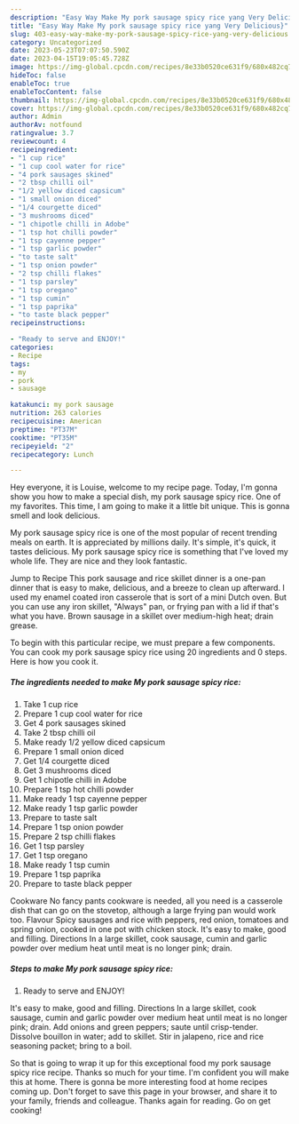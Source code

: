 ```yaml
---
description: "Easy Way Make My pork sausage spicy rice yang Very Delicious}"
title: "Easy Way Make My pork sausage spicy rice yang Very Delicious}"
slug: 403-easy-way-make-my-pork-sausage-spicy-rice-yang-very-delicious
category: Uncategorized
date: 2023-05-23T07:07:50.590Z
date: 2023-04-15T19:05:45.728Z
image: https://img-global.cpcdn.com/recipes/8e33b0520ce631f9/680x482cq70/my-pork-sausage-spicy-rice-recipe-main-photo.jpg
hideToc: false
enableToc: true
enableTocContent: false
thumbnail: https://img-global.cpcdn.com/recipes/8e33b0520ce631f9/680x482cq70/my-pork-sausage-spicy-rice-recipe-main-photo.jpg
cover: https://img-global.cpcdn.com/recipes/8e33b0520ce631f9/680x482cq70/my-pork-sausage-spicy-rice-recipe-main-photo.jpg
author: Admin
authorAv: notfound
ratingvalue: 3.7
reviewcount: 4
recipeingredient:
- "1 cup rice"
- "1 cup cool water for rice"
- "4 pork sausages skined"
- "2 tbsp chilli oil"
- "1/2 yellow diced capsicum"
- "1 small onion diced"
- "1/4 courgette diced"
- "3 mushrooms diced"
- "1 chipotle chilli in Adobe"
- "1 tsp hot chilli powder"
- "1 tsp cayenne pepper"
- "1 tsp garlic powder"
- "to taste salt"
- "1 tsp onion powder"
- "2 tsp chilli flakes"
- "1 tsp parsley"
- "1 tsp oregano"
- "1 tsp cumin"
- "1 tsp paprika"
- "to taste black pepper"
recipeinstructions:

- "Ready to serve and ENJOY!"
categories:
- Recipe
tags:
- my
- pork
- sausage

katakunci: my pork sausage 
nutrition: 263 calories
recipecuisine: American
preptime: "PT37M"
cooktime: "PT35M"
recipeyield: "2"
recipecategory: Lunch

---
```



Hey everyone, it is Louise, welcome to my recipe page. Today, I'm gonna show you how to make a special dish, my pork sausage spicy rice. One of my favorites. This time, I am going to make it a little bit unique. This is gonna smell and look delicious.

My pork sausage spicy rice is one of the most popular of recent trending meals on earth. It is appreciated by millions daily. It's simple, it's quick, it tastes delicious. My pork sausage spicy rice is something that I've loved my whole life. They are nice and they look fantastic.

Jump to Recipe This pork sausage and rice skillet dinner is a one-pan dinner that is easy to make, delicious, and a breeze to clean up afterward. I used my enamel coated iron casserole that is sort of a mini Dutch oven. But you can use any iron skillet, &#34;Always&#34; pan, or frying pan with a lid if that&#39;s what you have. Brown sausage in a skillet over medium-high heat; drain grease.


To begin with this particular recipe, we must prepare a few components. You can cook my pork sausage spicy rice using 20 ingredients and 0 steps. Here is how you cook it.

<!--inarticleads1-->

##### The ingredients needed to make My pork sausage spicy rice:

1. Take 1 cup rice
1. Prepare 1 cup cool water for rice
1. Get 4 pork sausages skined
1. Take 2 tbsp chilli oil
1. Make ready 1/2 yellow diced capsicum
1. Prepare 1 small onion diced
1. Get 1/4 courgette diced
1. Get 3 mushrooms diced
1. Get 1 chipotle chilli in Adobe
1. Prepare 1 tsp hot chilli powder
1. Make ready 1 tsp cayenne pepper
1. Make ready 1 tsp garlic powder
1. Prepare to taste salt
1. Prepare 1 tsp onion powder
1. Prepare 2 tsp chilli flakes
1. Get 1 tsp parsley
1. Get 1 tsp oregano
1. Make ready 1 tsp cumin
1. Prepare 1 tsp paprika
1. Prepare to taste black pepper


Cookware No fancy pants cookware is needed, all you need is a casserole dish that can go on the stovetop, although a large frying pan would work too. Flavour Spicy sausages and rice with peppers, red onion, tomatoes and spring onion, cooked in one pot with chicken stock. It&#39;s easy to make, good and filling. Directions In a large skillet, cook sausage, cumin and garlic powder over medium heat until meat is no longer pink; drain. 

<!--inarticleads2-->

##### Steps to make My pork sausage spicy rice:


1. Ready to serve and ENJOY!

It&#39;s easy to make, good and filling. Directions In a large skillet, cook sausage, cumin and garlic powder over medium heat until meat is no longer pink; drain. Add onions and green peppers; saute until crisp-tender. Dissolve bouillon in water; add to skillet. Stir in jalapeno, rice and rice seasoning packet; bring to a boil. 

So that is going to wrap it up for this exceptional food my pork sausage spicy rice recipe. Thanks so much for your time. I'm confident you will make this at home. There is gonna be more interesting food at home recipes coming up. Don't forget to save this page in your browser, and share it to your family, friends and colleague. Thanks again for reading. Go on get cooking!
